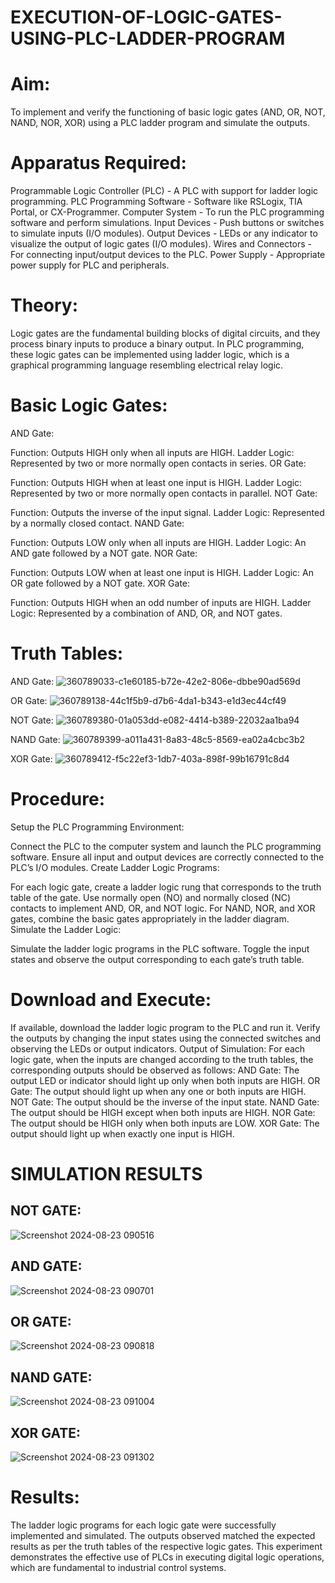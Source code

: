 # EXECUTION-OF-LOGIC-GATES-USING-PLC-LADDER-PROGRAM


 
# Aim:
To implement and verify the functioning of basic logic gates (AND, OR, NOT, NAND, NOR, XOR) using a PLC ladder program and simulate the outputs.

# Apparatus Required:
Programmable Logic Controller (PLC) - A PLC with support for ladder logic programming.
PLC Programming Software - Software like RSLogix, TIA Portal, or CX-Programmer.
Computer System - To run the PLC programming software and perform simulations.
Input Devices - Push buttons or switches to simulate inputs (I/O modules).
Output Devices - LEDs or any indicator to visualize the output of logic gates (I/O modules).
Wires and Connectors - For connecting input/output devices to the PLC.
Power Supply - Appropriate power supply for PLC and peripherals.


# Theory:
Logic gates are the fundamental building blocks of digital circuits, and they process binary inputs to produce a binary output. In PLC programming, these logic gates can be implemented using ladder logic, which is a graphical programming language resembling electrical relay logic.

# Basic Logic Gates:
AND Gate:

Function: Outputs HIGH only when all inputs are HIGH.
Ladder Logic: Represented by two or more normally open contacts in series.
OR Gate:

Function: Outputs HIGH when at least one input is HIGH.
Ladder Logic: Represented by two or more normally open contacts in parallel.
NOT Gate:

Function: Outputs the inverse of the input signal.
Ladder Logic: Represented by a normally closed contact.
NAND Gate:

Function: Outputs LOW only when all inputs are HIGH.
Ladder Logic: An AND gate followed by a NOT gate.
NOR Gate:

Function: Outputs LOW when at least one input is HIGH.
Ladder Logic: An OR gate followed by a NOT gate.
XOR Gate:

Function: Outputs HIGH when an odd number of inputs are HIGH.
Ladder Logic: Represented by a combination of AND, OR, and NOT gates.
# Truth Tables:
 AND Gate:
![360789033-c1e60185-b72e-42e2-806e-dbbe90ad569d](https://github.com/user-attachments/assets/eea60067-c686-42ee-a48c-617aa6e32e05)

OR Gate:
![360789138-44c1f5b9-d7b6-4da1-b343-e1d3ec44cf49](https://github.com/user-attachments/assets/0422b9e6-0997-496e-9fd3-167ee152811a)

NOT Gate:
![360789380-01a053dd-e082-4414-b389-22032aa1ba94](https://github.com/user-attachments/assets/ba15263c-2c3f-4fd3-bf70-c7a739d7639e)


NAND Gate:
![360789399-a011a431-8a83-48c5-8569-ea02a4cbc3b2](https://github.com/user-attachments/assets/68eee52a-3b50-43cc-acdd-530a4042629a)


XOR Gate:
![360789412-f5c22ef3-1db7-403a-898f-99b16791c8d4](https://github.com/user-attachments/assets/e73d68db-858b-4a03-aa9f-a9c1be38009f)


# Procedure:
Setup the PLC Programming Environment:

Connect the PLC to the computer system and launch the PLC programming software.
Ensure all input and output devices are correctly connected to the PLC’s I/O modules.
Create Ladder Logic Programs:

For each logic gate, create a ladder logic rung that corresponds to the truth table of the gate.
Use normally open (NO) and normally closed (NC) contacts to implement AND, OR, and NOT logic.
For NAND, NOR, and XOR gates, combine the basic gates appropriately in the ladder diagram.
Simulate the Ladder Logic:

Simulate the ladder logic programs in the PLC software.
Toggle the input states and observe the output corresponding to each gate’s truth table.
# Download and Execute:

If available, download the ladder logic program to the PLC and run it.
Verify the outputs by changing the input states using the connected switches and observing the LEDs or output indicators.
Output of Simulation:
For each logic gate, when the inputs are changed according to the truth tables, the corresponding outputs should be observed as follows:
AND Gate: The output LED or indicator should light up only when both inputs are HIGH.
OR Gate: The output should light up when any one or both inputs are HIGH.
NOT Gate: The output should be the inverse of the input state.
NAND Gate: The output should be HIGH except when both inputs are HIGH.
NOR Gate: The output should be HIGH only when both inputs are LOW.
XOR Gate: The output should light up when exactly one input is HIGH.


# SIMULATION RESULTS 
## NOT GATE:
![Screenshot 2024-08-23 090516](https://github.com/user-attachments/assets/0367e05f-ee3e-485a-b5b4-e79c8a778ee5)

## AND GATE:
![Screenshot 2024-08-23 090701](https://github.com/user-attachments/assets/feb534e1-df55-41ba-9e8f-417d5674e9db)

## OR GATE:
![Screenshot 2024-08-23 090818](https://github.com/user-attachments/assets/269b69ca-13af-40d5-929e-c0c7f291a01e)

## NAND GATE:
![Screenshot 2024-08-23 091004](https://github.com/user-attachments/assets/17a1521c-44d1-4965-b426-f6cf6d84bebb)

## XOR GATE:
![Screenshot 2024-08-23 091302](https://github.com/user-attachments/assets/dc57cf48-6a7c-4f77-aea3-39142896455c)


# Results:
The ladder logic programs for each logic gate were successfully implemented and simulated.
The outputs observed matched the expected results as per the truth tables of the respective logic gates.
This experiment demonstrates the effective use of PLCs in executing digital logic operations, which are fundamental to industrial control systems.
